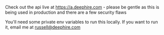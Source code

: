 Check out the api live at https://a.deephire.com - please be gentle as this is being used in production and there are a few security flaws

You'll need some private env variables to run this locally. If you want to run it, email me at russell@deephire.com

